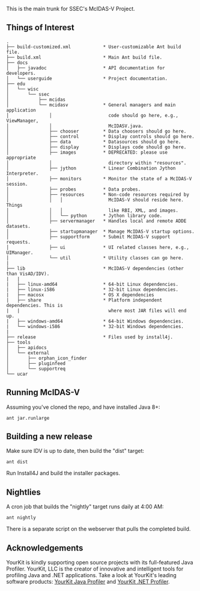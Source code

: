 This is the main trunk for SSEC's McIDAS-V Project.

Things of Interest
------------------

    .                                   
    ├── build-customized.xml            * User-customizable Ant build file.
    ├── build.xml                       * Main Ant build file.
    ├── docs                            
    │   ├── javadoc                     * API documentation for developers.
    │   └── userguide                   * Project documentation.
    ├── edu                             
    │   └── wisc                        
    │       └── ssec                    
    │           ├── mcidas              
    │           └── mcidasv             * General managers and main application 
    │               │                     code should go here, e.g., ViewManager, 
    │               │                     McIDASV.java.
    │               ├── chooser         * Data choosers should go here.
    │               ├── control         * Display controls should go here.
    │               ├── data            * Datasources should go here.
    │               ├── display         * Displays code should go here.
    │               ├── images          * DEPRECATED: please use appropriate
    │               │                     directory within "resources".
    │               ├── jython          * Linear Combination Jython Interpreter.
    │               ├── monitors        * Monitor the state of a McIDAS-V session.
    │               ├── probes          * Data probes.
    │               ├── resources       * Non-code resources required by 
    │               │   │                 McIDAS-V should reside here. Things
    │               │   │                 like RBI, XML, and images.
    │               │   └── python      * Jython library code.
    │               ├── servermanager   * Handles local and remote ADDE datasets.
    │               ├── startupmanager  * Manage McIDAS-V startup options.
    │               ├── supportform     * Submit McIDAS-V support requests.
    │               ├── ui              * UI related classes here, e.g., UIManager.
    │               └── util            * Utility classes can go here.
    |
    ├── lib                             * McIDAS-V dependencies (other than VisAD/IDV).
    |   |
    |   ├── linux-amd64                 * 64-bit Linux dependencies.
    |   ├── linux-i586                  * 32-bit Linux dependencies.
    |   ├── macosx                      * OS X dependencies
    |   ├── share                       * Platform independent dependencies. This is
    |   |                                 where most JAR files will end up.
    |   ├── windows-amd64               * 64-bit Windows dependencies.
    |   └── windows-i586                * 32-bit Windows dependencies.
    |
    ├── release                         * Files used by install4j.
    ├── tools                           
    │   ├── apidocs                     
    │   └── external                    
    │       ├── orphan_icon_finder      
    │       ├── pluginfeed              
    │       └── supportreq              
    └── ucar                            
                                        
Running McIDAS-V
----------------
Assuming you've cloned the repo, and have installed Java 8+:

    ant jar.runlarge


Building a new release
----------------------
Make sure IDV is up to date, then build the "dist" target:

    ant dist
    
Run Install4J and build the installer packages.

Nightlies
---------
A cron job that builds the "nightly" target runs daily at 4:00 AM:

    ant nightly
    
There is a separate script on the webserver that pulls the completed build.

Acknowledgements
----------------
YourKit is kindly supporting open source projects with its full-featured Java 
Profiler. YourKit, LLC is the creator of innovative and intelligent tools for 
profiling Java and .NET applications. Take a look at YourKit's leading
software products: <a href="http://www.yourkit.com/java/profiler/index.jsp">YourKit Java Profiler</a> and <a href="http://www.yourkit.com/.net/profiler/index.jsp">YourKit .NET Profiler</a>.
